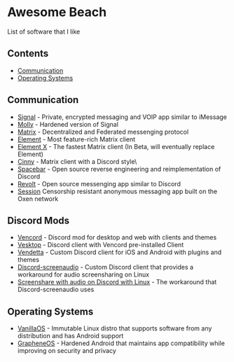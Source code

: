 # Awesome Beach
List of software that I like

## Contents
- [Communication](#communication)
- [Operating Systems](#operating-systems)

## Communication
- [Signal](https://www.signal.org/) - Private, encrypted messaging and VOIP app similar to iMessage
- [Molly](https://molly.im/) - Hardened version of Signal
- [Matrix](https://matrix.org/) - Decentralized and Federated messenging protocol
- [Element](https://element.io/) - Most feature-rich Matrix client
- [Element X](https://element.io/labs/element-x) - The fastest Matrix client (In Beta, will eventually replace Element)
- [Cinny](https://cinny.in/) - Matrix client with a Discord style\
- [Spacebar](https://spacebar.chat/) - Open source reverse engineering and reimplementation of Discord
- [Revolt](https://revolt.chat/) - Open source messenging app similar to Discord
- [Session](https://getsession.org/) Censorship resistant anonymous messaging app built on the Oxen network

## Discord Mods
- [Vencord](https://vencord.dev/) - Discord mod for desktop and web with clients and themes
- [Vesktop](https://github.com/Vencord/Vesktop) - Discord client with Vencord pre-installed Client
- [Vendetta](https://github.com/vendetta-mod/Vendetta) - Custom Discord client for iOS and Android with plugins and themes
- [Discord-screenaudio](https://github.com/maltejur/discord-screenaudio) - Custom Discord client that provides a workaround for audio screensharing on Linux
- [Screenshare with audio on Discord with Linux](https://github.com/edisionnano/Screenshare-with-audio-on-Discord-with-Linux) - The workaround that Discord-screenaudio uses

## Operating Systems
- [VanillaOS](https://vanillaos.org/) - Immutable Linux distro that supports software from any distribution and has Android support
- [GrapheneOS](https://grapheneos.org/) - Hardened Android that maintains app compatibility while improving on security and privacy
